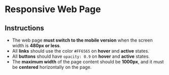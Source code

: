 # Responsive Web Page

## Instructions

- The web page **must switch to the mobile version** when the screen width is **480px or less**.
- All **links** should use the color `#FF6565` on **hover** and **active** states.
- All **buttons** should have `opacity: 0.9` on **hover** and **active** states.
- The **maximum width** of the page content should be **1000px**, and it must be **centered** horizontally on the page.